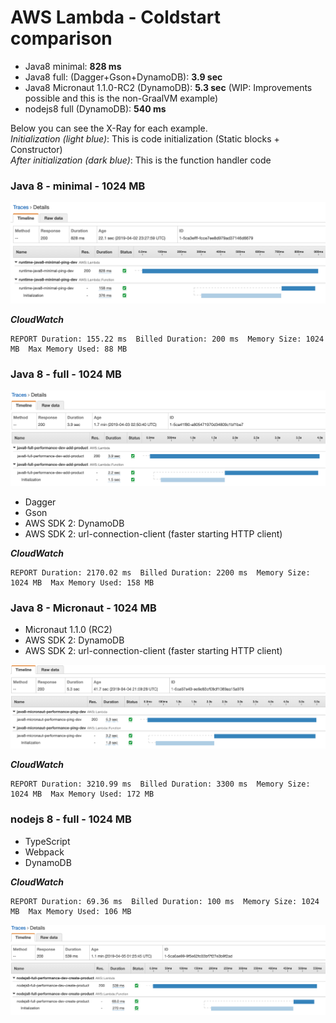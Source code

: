 # AWS Lambda - Coldstart comparison

- Java8 minimal: **828 ms**
- Java8 full: (Dagger+Gson+DynamoDB): **3.9 sec**
- Java8 Micronaut 1.1.0-RC2 (DynamoDB): **5.3 sec** (WIP: Improvements possible and this is the non-GraalVM example)
- nodejs8 full (DynamoDB): **540 ms**

Below you can see the X-Ray for each example.  
*Initialization (light blue)*: This is code initialization (Static blocks + Constructor)  
*After initialization (dark blue)*: This is the function handler code

### Java 8 - minimal - 1024 MB
![Java 8 - minimal ](./images/java8-minimal-xray.png)

**_CloudWatch_**
```
REPORT Duration: 155.22 ms  Billed Duration: 200 ms  Memory Size: 1024 MB  Max Memory Used: 88 MB
```

### Java 8 - full - 1024 MB

![Java 8 - minimal ](./images/java8-full-xray.png)

- Dagger
- Gson
- AWS SDK 2: DynamoDB
- AWS SDK 2: url-connection-client (faster starting HTTP client)

**_CloudWatch_**
```
REPORT Duration: 2170.02 ms  Billed Duration: 2200 ms  Memory Size: 1024 MB  Max Memory Used: 158 MB	
```

### Java 8 - Micronaut  - 1024 MB

- Micronaut 1.1.0 (RC2)
- AWS SDK 2: DynamoDB
- AWS SDK 2: url-connection-client (faster starting HTTP client)

![Java 8 - minimal ](./images/java8-micronaut-xray.png)

**_CloudWatch_**
```
REPORT Duration: 3210.99 ms  Billed Duration: 3300 ms  Memory Size: 1024 MB  Max Memory Used: 172 MB	
```

### nodejs 8 - full - 1024 MB

- TypeScript
- Webpack
- DynamoDB

**_CloudWatch_**
```
REPORT Duration: 69.36 ms  Billed Duration: 100 ms  Memory Size: 1024 MB  Max Memory Used: 106 MB	
```

![nodejs 8 - full ](./images/nodejs8-full-xray.png)
